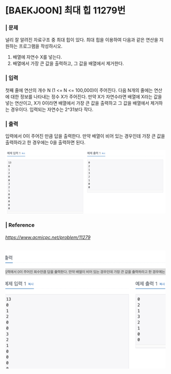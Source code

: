 # [BAEKJOON] 최대 힙 11279번



### | 문제 

널리 잘 알려진 자료구조 중 최대 힙이 있다. 최대 힙을 이용하여 다음과 같은 연산을 지원하는 프로그램을 작성하시오. 

1. 배열에 자연수 X를 넣는다.
2. 배열에서 가장 큰 값을 출력하고, 그 값을 배열에서 제거한다.

### | 입력 

첫째 줄에 연산의 개수 N (1 <= N <= 100,000)이 주어진다. 다음 N개의 줄에는 연산에 대한 정보를 나타내는 정수 X가 주어진다. 만약 X가 자연수라면 배열에 X라는 값을 넣는 연산이고, X가 0이라면 배열에서 가장 큰 값을 출력하고 그 값을 배열에서 제거하는 경우이다. 입력되는 자연수는 2^31보다 작다.

### | 출력

입력에서 0이 주어진 만큼 답을 출력한다. 만약 배열이 비어 있는 경우인데 가장 큰 값을 출력하라고 한 경우에는 0을 출력하면 된다.

![image-20220104111923607](../Heap/image-20220104111923607.png)

### | Reference

###### https://www.acmicpc.net/problem/11279

![image-20220104112248668](image-20220104112248668.png)

